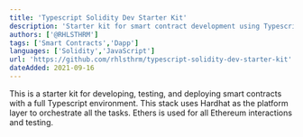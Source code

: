 ```yaml
---
title: 'Typescript Solidity Dev Starter Kit'
description: 'Starter kit for smart contract development using Typescript'
authors: ['@RHLSTHRM']
tags: ['Smart Contracts','Dapp']
languages: ['Solidity','JavaScript']
url: 'https://github.com/rhlsthrm/typescript-solidity-dev-starter-kit'
dateAdded: 2021-09-16
---
```


This is a starter kit for developing, testing, and deploying smart contracts with a full Typescript environment. This stack uses Hardhat as the platform layer to orchestrate all the tasks. Ethers is used for all Ethereum interactions and testing.